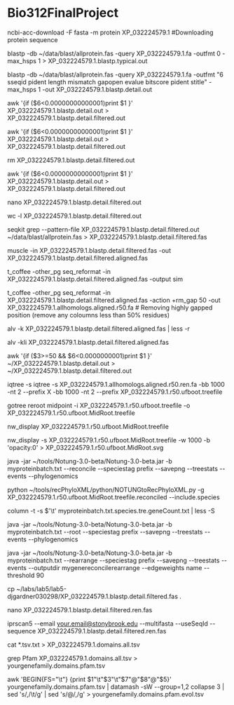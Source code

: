 # Bio312FinalProject


ncbi-acc-download -F fasta -m protein XP_032224579.1 #Downloading protein sequence

blastp -db ~/data/blast/allprotein.fas -query XP_032224579.1.fa -outfmt 0 -max_hsps 1 > XP_032224579.1.blastp.typical.out

blastp -db ~/data/blast/allprotein.fas -query XP_032224579.1.fa -outfmt "6 sseqid pident length mismatch gapopen evalue bitscore pident stitle" -max_hsps 1 -out XP_032224579.1.blastp.detail.out

awk '{if ($6<0.00000000000001)print $1 }' XP_032224579.1.blastp.detail.out > XP_032224579.1.blastp.detail.filtered.out

awk '{if ($6<0.00000000000001)print $1 }' XP_032224579.1.blastp.detail.out > XP_032224579.1.blastp.detail.filtered.out

rm XP_032224579.1.blastp.detail.filtered.out

awk '{if ($6<0.00000000000001)print $1 }' XP_032224579.1.blastp.detail.out > XP_032224579.1.blastp.detail.filtered.out

nano XP_032224579.1.blastp.detail.filtered.out

wc -l XP_032224579.1.blastp.detail.filtered.out

seqkit grep --pattern-file XP_032224579.1.blastp.detail.filtered.out ~/data/blast/allprotein.fas > XP_032224579.1.blastp.detail.filtered.fas

muscle -in XP_032224579.1.blastp.detail.filtered.fas -out XP_032224579.1.blastp.detail.filtered.aligned.fas

t_coffee -other_pg seq_reformat -in XP_032224579.1.blastp.detail.filtered.aligned.fas -output sim

t_coffee -other_pg seq_reformat -in XP_032224579.1.blastp.detail.filtered.aligned.fas -action +rm_gap 50 -out XP_032224579.1.allhomologs.aligned.r50.fa # Removing highly gapped position (remove any coloumns less than 50% residues)

alv -k XP_032224579.1.blastp.detail.filtered.aligned.fas | less -r

alv -kli XP_032224579.1.blastp.detail.filtered.aligned.fas

awk '{if ($3>=50 && $6<0.0000000001)print $1 }' ~/XP_032224579.1.blastp.detail.out > ~/XP_032224579.1.blastp.detail.filtered.out

iqtree -s iqtree -s XP_032224579.1.allhomologs.aligned.r50.ren.fa -bb 1000 -nt 2 --prefix X -bb 1000 -nt 2 --prefix XP_032224579.1.r50.ufboot.treefile

gotree reroot midpoint -i XP_032224579.1.r50.ufboot.treefile -o XP_032224579.1.r50.ufboot.MidRoot.treefile

nw_display XP_032224579.1.r50.ufboot.MidRoot.treefile

nw_display -s XP_032224579.1.r50.ufboot.MidRoot.treefile -w 1000 -b 'opacity:0' > XP_032224579.1.r50.ufboot.MidRoot.svg

java -jar ~/tools/Notung-3.0-beta/Notung-3.0-beta.jar -b myproteinbatch.txt --reconcile --speciestag prefix --savepng --treestats --events --phylogenomics

python ~/tools/recPhyloXML/python/NOTUNGtoRecPhyloXML.py -g XP_032224579.1.r50.ufboot.MidRoot.treefile.reconciled --include.species

column -t -s $'\t' myproteinbatch.txt.species.tre.geneCount.txt | less -S

java -jar ~/tools/Notung-3.0-beta/Notung-3.0-beta.jar -b myproteinbatch.txt --root --speciestag prefix --savepng --treestats --events --phylogenomics

java -jar ~/tools/Notung-3.0-beta/Notung-3.0-beta.jar -b myproteinbatch.txt --rearrange --speciestag prefix  --savepng --treestats --events  --outputdir mygenereconcilerearrange --edgeweights name --threshold 90

cp ~/labs/lab5/lab5-djgardner030298/XP_032224579.1.blastp.detail.filtered.fas .

nano XP_032224579.1.blastp.detail.filtered.ren.fas

iprscan5 --email your.email@stonybrook.edu --multifasta --useSeqId --sequence XP_032224579.1.blastp.detail.filtered.ren.fas

cat *.tsv.txt > XP_032224579.1.domains.all.tsv

grep Pfam XP_032224579.1.domains.all.tsv > yourgenefamily.domains.pfam.tsv

awk 'BEGIN{FS="\t"} {print $1"\t"$3"\t"$7"@"$8"@"$5}' yourgenefamily.domains.pfam.tsv | datamash -sW --group=1,2 collapse 3 | sed 's/,/\t/g' | sed 's/@/,/g' > yourgenefamily.domains.pfam.evol.tsv
